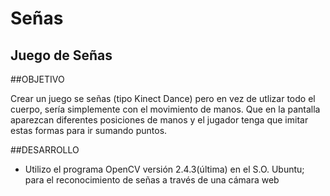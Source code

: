 Señas
======

## Juego de Señas

##OBJETIVO

Crear un juego se señas (tipo Kinect Dance) pero en vez de utlizar todo el cuerpo, sería simplemente con el movimiento de manos. Que en la pantalla aparezcan diferentes posiciones de manos y el jugador tenga que imitar estas formas para ir sumando puntos.

##DESARROLLO

- Utilizo el programa OpenCV versión 2.4.3(última) en el S.O. Ubuntu; para el reconocimiento de señas a través de una cámara web
